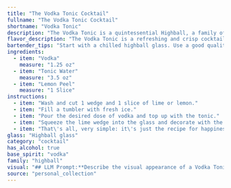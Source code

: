 ```yaml
---
title: "The Vodka Tonic Cocktail"
fullname: "The Vodka Tonic Cocktail"
shortname: "Vodka Tonic"
description: "The Vodka Tonic is a quintessential Highball, a family of long, refreshing drinks built on a base spirit and a mixer.  Originating in the early 20th century, the Vodka Tonic combines the clean taste of vodka with the effervescent bitterness of tonic water, garnished with a citrus twist. "
flavor_description: "The Vodka Tonic is a refreshing and crisp cocktail.  The vodka provides a clean, neutral base, while the tonic water offers a slightly bitter, quinine-forward flavor with a hint of sweetness.  The lemon peel adds a subtle citrus aroma and a touch of tartness that balances the sweetness.  The result is a light, refreshing drink that is perfect for any occasion. "
bartender_tips: "Start with a chilled highball glass. Use a good quality vodka, and don't over-pour. A light hand with the tonic is key - you want it to be bubbly, not watery. A gentle squeeze of lemon peel releases oils, giving the drink a bright citrus aroma.  No need to muddle - a simple garnish of a lemon twist adds elegance. "
ingredients:
  - item: "Vodka"
    measure: "1.25 oz"
  - item: "Tonic Water"
    measure: "3.5 oz"
  - item: "Lemon Peel"
    measure: "1 Slice"
instructions:
  - item: "Wash and cut 1 wedge and 1 slice of lime or lemon."
  - item: "Fill a tumbler with fresh ice."
  - item: "Pour the desired dose of vodka and top up with the tonic."
  - item: "Squeeze the lime wedge into the glass and decorate with the slice."
  - item: "That\'s all, very simple: it\'s just the recipe for happiness!."
glass: "Highball glass"
category: "cocktail"
has_alcohol: true
base_spirit: "vodka"
family: "highball"
visual: "## LLM Prompt:**Describe the visual appearance of a Vodka Tonic cocktail. Imagine a tall, clear glass filled with the drink. Focus on the following aspects:*** **Color:** What is the overall color of the drink? Is it transparent, slightly cloudy, or has a distinct hue?* **Clarity:** Is the drink crystal clear, or does it have any subtle haze or bubbles?* **Layers:** Are there distinct layers within the drink, or is it homogeneous? * **Garnish:**  How does the lemon peel garnish affect the visual appeal? Consider its color, shape, and placement. * **Ice:** How does the ice in the glass contribute to the visual experience? Is it crushed, cubed, or a combination? * **Glassware:** What kind of glass does the Vodka Tonic typically reside in? How does the shape of the glass enhance its appearance? **Be descriptive and evocative in your language, painting a picture of this classic cocktail's visual charm.** "
source: "personal_collection"
---
```


